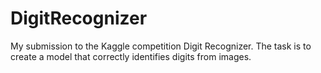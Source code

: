 # DigitRecognizer
My submission to the Kaggle competition Digit Recognizer. The task is to create a model that correctly identifies digits from images.
